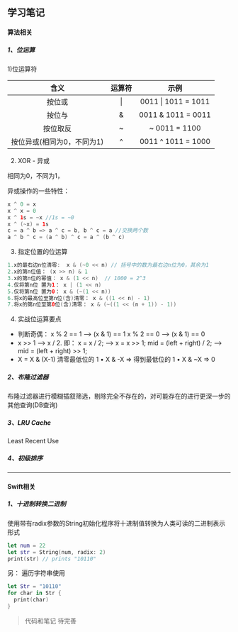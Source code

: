 ## 学习笔记

#### 算法相关

##### 1、位运算

1)位运算符

|            含义            | 运算符 |        示例         |
| :------------------------: | :----: | :-----------------: |
|           按位或           |   \|   | 0011 \| 1011 = 1011 |
|           按位与           |   &    | 0011 & 1011 = 0011  |
|          按位取反          |   ~    |    ~ 0011 = 1100    |
| 按位异或(相同为0，不同为1) |   ^    | 0011 ^ 1011 = 1000  |



2) XOR - 异或

相同为0，不同为1，

异或操作的一些特性：

```swift
x ^ 0 = x
x ^ x = 0
x ^ 1s = ~x //1s = ~0
x ^ (~x) = 1s
c = a ^ b => a ^ c = b, b ^ c = a //交换两个数
a ^ b ^ c = (a ^ b) ^ c = a ^ (b ^ c)
```



3) 指定位置的位运算

```swift
1.x的最右边n位清零:  x & (~0 << n) // 括号中的数为最右边n位为0，其余为1
2.x的第n位值： (x >> n) & 1 
3.x的第n位的幂值： x & (1 << n)  // 1000 = 2^3
4.仅将第n位 置为1： x | (1 << n) 
5.仅将第n位 置为0： x & (~(1 << n))
6.将x的最高位至第n位(含)清零： x & ((1 << n) - 1)
7.将x的第n位至第0位(含)清零： x & (~((1 << (n + 1)) - 1))
```



4) 实战位运算要点

* 判断奇偶：
  x % 2 == 1 —> (x & 1) == 1
  x % 2 == 0 —> (x & 1) == 0
* x >> 1 —> x / 2. 
  即： x = x / 2; —> x = x >> 1;
  mid = (left + right) / 2; —> mid = (left + right) >> 1;
* X = X & (X-1) 清零最低位的 1 • X & -X => 得到最低位的 1 • X & ~X => 0



##### 2、布隆过滤器

布隆过滤器进行模糊插叙筛选，剔除完全不存在的，对可能存在的进行更深一步的其他查询(DB查询)



##### 3、LRU Cache

Least Recent Use



##### 4、初级排序







----

#### Swift相关

##### 1、十进制转换二进制

使用带有radix参数的String初始化程序将十进制值转换为人类可读的二进制表示形式

```swift
let num = 22
let str = String(num, radix: 2)
print(str) // prints "10110"
```

另： 遍历字符串使用

```swift
let Str = "10110"
for char in Str {
  print(char)
}
```



> 代码和笔记 待完善